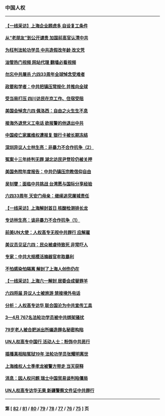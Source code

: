 ### 中国人权
---
#### [【一线采访】上海企业顾虑多 自设复工条件](../../pages/ncid278/n13753011.md?06062045) 
#### [从“老朋友”到公开谴责 加国前高官认清中共](../../pages/ncid278/n13753035.md?06062045) 
#### [为枉判法轮功学员 中共造假改年龄 改文凭](../../pages/ncid278/n13752835.md?06062045) 
#### [油管热门视频 网站代理 翻墙必看视频](http://209.222.30.114:81/youtube.html?06062045)
#### [勿忘中共屠杀 六四33周年全球悼念受难者](../../pages/ncid278/n13752461.md?06062045) 
#### [政要和学者：中共把镇压常规化 并推向全球](../../pages/ncid278/n13752426.md?06062045) 
#### [受当局打压 四川访民在京工作、住宿受阻](../../pages/ncid278/n13752175.md?06062045) 
#### [美国会悼念六四 佩洛西：自由之火生生不息](../../pages/ncid278/n13752143.md?06062045) 
#### [接海外退党义工电话 欲报警的他退出中共](../../pages/ncid278/n13750442.md?06062045) 
#### [中国疫亡家属维权遭报复 银行卡被长期冻结](../../pages/ncid278/n13751725.md?06062045) 
#### [深圳异议人士林生亮：非暴力不合作抗争（2）](../../pages/ncid278/n13750498.md?06062045) 
#### [冤案十三年终判无罪 湖北访民尹登珍仍被关押](../../pages/ncid278/n13751517.md?06062045) 
#### [美国务院年度报告：中共仍镇压宗教信仰自由](../../pages/ncid278/n13751412.md?06062045) 
#### [吴钊燮：面临中共挑战 台湾愿与国际分享经验](../../pages/ncid278/n13751416.md?06062045) 
#### [六四33周年 天安门母亲：继续追究屠城责任](../../pages/ncid278/n13750546.md?06062045) 
#### [【一线采访】上海解封首日 核酸检测排长龙](../../pages/ncid278/n13750566.md?06062045) 
#### [专访林生亮：谈非暴力不合作抗争（1）](../../pages/ncid278/n13750497.md?06062045) 
#### [前美UN大使：人权高专无视中共罪行 应解雇](../../pages/ncid278/n13750132.md?06062045) 
#### [美议员见证六四：民众被虐待致死 非常吓人](../../pages/ncid278/n13750329.md?06062045) 
#### [专家：中共大规模活摘器官牟取暴利](../../pages/ncid278/n13750389.md?06062045) 
#### [不怕感染怕隔离 解封了上海人创伤仍在](../../pages/ncid278/n13750182.md?06062045) 
#### [【一线采访】上海六一解封 居委会成替罪羊](../../pages/ncid278/n13749617.md?06062045) 
#### [六四将届 异议人士被旅游 禁接境外电话](../../pages/ncid278/n13749623.md?06062045) 
#### [分析：人权高专访华 联合国沦为中共宣传工具](../../pages/ncid278/n13748860.md?06062045) 
#### [3—4月 767名法轮功学员被中共绑架骚扰](../../pages/ncid278/n13732751.md?06062045) 
#### [79岁老人被合肥派出所编造罪名秘密构陷](../../pages/ncid278/n13748602.md?06062045) 
#### [UN人权高专中国行 活动人士：粉饰中共恶行](../../pages/ncid278/n13748834.md?06062045) 
#### [插播真相陷冤狱19年 法轮功学员张耀明离世](../../pages/ncid278/n13748009.md?06062045) 
#### [上海维权人士季孝龙被警方带走 当天获释](../../pages/ncid278/n13748253.md?06062045) 
#### [消息：因人权问题 瑞士中国贸易谈判陷僵局](../../pages/ncid278/n13748201.md?06062045) 
#### [UN人权高专访华无果 新疆警察文件证中共罪行](../../pages/ncid278/n13748112.md?06062045) 

---
#### 第 [ [82](./82.md?06062045) / [81](./81.md?06062045) / [80](./80.md?06062045) / [79](./79.md?06062045) / [78](./78.md?06062045) / [77](./77.md?06062045) / [76](./76.md?06062045) / [75](./75.md?06062045) ] 页

